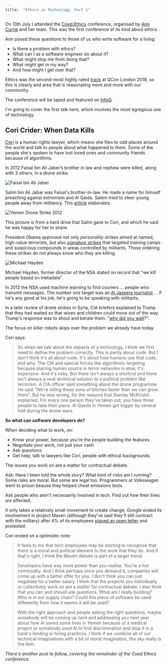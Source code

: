 ```yaml
---
title:  "Ethics in Technology, Part 1"
---
```


On 13th July I attended the [Coed:Ethics](https://www.coedethics.org/) conference, organised by [Ann Currie](https://twitter.com/anne_e_currie?lang=en) and her team. This was the first conference of its kind about ethics.

Ann posed these questions to those of us who write software for a living:

* Is there a problem with ethics?
* What can I as a software engineer do about it?
* What might stop me from doing that?
* What might get in my way?
* And how might I get over that?

Ethics was the second-most highly rated [track](https://qconlondon.com/ln2018/london2018/track/tech-ethics-action.html) at QCon London 2018, so this is clearly and area that is reasonating more and more with our community.

The conference will be taped and featured on [InfoQ](https://www.infoq.com/articles/data-ethics).

I'm going to cover the first talk here, which involves the most egregious use of technology.

## Cori Crider: When Data Kills

[Cori](https://twitter.com/cori_crider) is a human rights lawyer, which means she flies to odd places around the world and talk to people about what happened to them. Some of the people she's spoken to have lost loved ones and community friends because of algorithms. 

In 2012 Faisal bin Ali Jaber’s brother in law and nephew were killed, along with 3 others, in a drone strike.

![Faisal bin Ali Jaber]({{site.url}}/assets/faisal-bin-ali-jaber.png)

Salim bin Ali Jabar was Faisal's brother-in-law. He made a name for himself preaching against extremism and Al Qaida. Salem tried to steer young people away from militancy. This [article](https://www.independent.co.uk/news/world/americas/family-of-us-drone-stike-victims-files-lawsuit-demanding-president-obama-apologise-for-killings-10305690.html) elaborates.

![Yemen Drone Strike 2012]({{site.url}}/assets/yemen-drone-strike-2012.png)

This picture is from a hard drive that Salim gave to Cori, and which he said he was happy for her to share.

President Obama approved not only _personality_ strikes aimed at named, high-value terrorists, but also [_signature_ strikes]((https://www.nytimes.com/2012/05/29/world/obamas-leadership-in-war-on-al-qaeda.html?hp&_r=0&pagewanted=all)) that targeted training camps and suspicious compounds in areas controlled by militants. Those ordering these strikes do not always know who they are killing.

![Michael Hayden]({{site.url}}/assets/michael-hayden.png)

Michael Hayden, former director of the NSA stated on record that "we kill people based on metadata".

In 2012 the NSA used machine learning to find couriers ... people who transmit messages. The number one target was an [Al Jazeera journalist](https://www.theguardian.com/media/greenslade/2015/may/11/nsa-labelled-al-jazeera-journalist-as-suspected-terrorist) ... if he's any good at his job, he's going to be speaking with militants.

In a later review of drone strikes in Syria, CIA briefers explained to Trump that they had waited so that wives and children could move out of the way. Trump's response was to shout and berate them: "[why did you wait](https://www.independent.co.uk/news/world/americas/donald-trump-cia-drone-strike-generals-war-isis-iraq-syria-afghanistan-middle-east-a8291306.html)?".

The focus on killer robots skips over the problem we already have today.

Cori says:
> So when we talk about the impacts of a technology, I think we first need to define the problem correctly. This is partly about code. But I don't think it's all about code. It's about how humans use that code, and why. The CIA and special forces like algorithmic targeting because placing human source in terror networks is slow, it's expensive. And it's risky. But there isn't always a shortcut and there isn't always a neat technical solution to a political problem like terrorism. A CIA officer said something about the drone programme. He said "We're killing these sons of bitches faster than we can grow them". But he was wrong, for the reasons that Stanley McKristol explained. For every one person they've taken out, you have three people to take their place. Al Qaeda in Yemen got bigger by several fold during the drone wars.

**So what can software developers do?**

When deciding what to work, on:

- Know your power, because you're the people building the features
- Negotiate your work, not just your cash
- Ask questions
- Get help; talk to lawyers like Cori, people with ethical backgrounds. 

The issues you work on are a matter for contractual debate.

Ask: Have I been told the whole story? What kind of risks am I running? Some risks are moral. But some are legal too. Programmers at Volkswagen went to prison beause they helped cheat emissions tests.

Ask people who aren't necessarily involved in tech. Find out how their lives are affected.

It only takes a relatively small movement to create change; Google ended its involvement in project Maven (although they've said they'll still contract with the military) after 4% of its employees [signed an open letter](https://www.nytimes.com/2018/04/04/technology/google-letter-ceo-pentagon-project.html) and protested.

Cori ended on a optimistic note:

> It feels to me that tech employees may be starting to recognise that there is a moral and political element to the work that they do. And if that's right, I think the Maven debate is part of a larger trend.

> Developers have way more power than you realise. You're a hot commodity. And I think perhaps once you demand it, companies will come up with a better offer for you. I don't think you can just negotiate for a better salary. I think that the projects you individually or collectively work on are a matter for contractual debate. I also think that you can and should ask questions. What am I really building? Who is in our supply chain? Could this piece of software be used differently from how it seems it will be used?


> With the right approach and people asking the right questions, maybe somebody will be coming up here and addressing you next year about how AI saved some lives in Yemen because of a medical project or somebody used AI to find discrimination and stop it in a bank's lending or hiring practices. I think if we combine all of our technical imaginations with a bit of moral imagination, the sky really is the limit.


_There's another post to follow, covering the remainder of the Coed Ethics conference._











